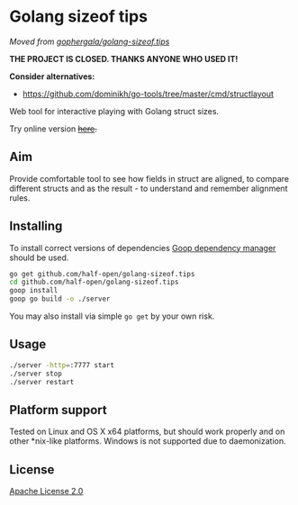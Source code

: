 Golang sizeof tips
==================

_Moved from [gophergala/golang-sizeof.tips](https://github.com/half-open/golang-sizeof.tips)_

**THE PROJECT IS CLOSED. THANKS ANYONE WHO USED IT!**  

**Consider alternatives:**
- https://github.com/dominikh/go-tools/tree/master/cmd/structlayout

Web tool for interactive playing with Golang struct sizes.

Try online version ~~[here](http://golang-sizeof.tips/).~~

## Aim
Provide comfortable tool to see how fields in struct are aligned,
to compare different structs and as the result - to understand
and remember alignment rules.

## Installing
To install correct versions of dependencies
[Goop dependency manager](https://github.com/nitrous-io/goop) should be used.
```bash
go get github.com/half-open/golang-sizeof.tips
cd github.com/half-open/golang-sizeof.tips
goop install
goop go build -o ./server
```
You may also install via simple `go get` by your own risk.


## Usage
```bash
./server -http=:7777 start
./server stop
./server restart
```

## Platform support
Tested on Linux and OS X x64 platforms, but should work properly and on other
*nix-like platforms.
Windows is not supported due to daemonization.

## License
[Apache License 2.0](LICENSE)
